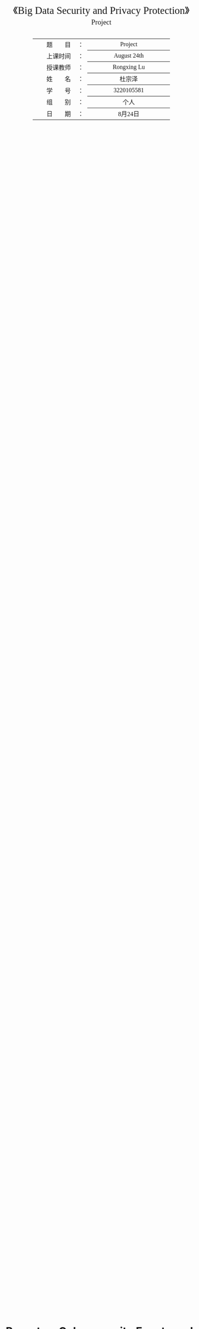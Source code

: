 <div class="cover" style="page-break-after:always;font-family:方正公文仿宋;width:100%;height:100%;border:none;margin: 0 auto;text-align:center;">
    <div style="width:60%;margin: 0 auto;height:0;padding-bottom:10%;">
        </br>
        <img src="https://raw.githubusercontent.com/Keldos-Li/pictures/main/typora-latex-theme/ZJU-name.svg" alt="校名" style="width:100%;"/>
    </div>
    </br></br></br></br></br>
    <div style="width:60%;margin: 0 auto;height:0;padding-bottom:40%;">
        <img src="https://raw.githubusercontent.com/Keldos-Li/pictures/main/typora-latex-theme/ZJU-logo.svg" alt="校徽" style="width:100%;"/>
	</div>
    </br></br></br></br></br></br></br></br>
    <span style="font-family:华文黑体Bold;text-align:center;font-size:20pt;margin: 10pt auto;line-height:30pt;">《Big Data Security and Privacy Protection》</span>
    <p style="text-align:center;font-size:14pt;margin: 0 auto">Project </p>
    </br>
    </br>
    <table style="border:none;text-align:center;width:72%;font-family:仿宋;font-size:14px; margin: 0 auto;">
    <tbody style="font-family:方正公文仿宋;font-size:12pt;">
    	<tr style="font-weight:normal;"> 
    		<td style="width:20%;text-align:right;">题　　目</td>
    		<td style="width:2%">：</td> 
    		<td style="width:40%;font-weight:normal;border-bottom: 1px solid;text-align:center;font-family:华文仿宋"> Project</td>     </tr>
    	<tr style="font-weight:normal;"> 
    		<td style="width:20%;text-align:right;">上课时间</td>
    		<td style="width:2%">：</td> 
    		<td style="width:40%;font-weight:normal;border-bottom: 1px solid;text-align:center;font-family:华文仿宋"> August 24th</td>     </tr>
    	<tr style="font-weight:normal;"> 
    		<td style="width:20%;text-align:right;">授课教师</td>
    		<td style="width:2%">：</td> 
    		<td style="width:40%;font-weight:normal;border-bottom: 1px solid;text-align:center;font-family:华文仿宋"> Rongxing Lu </td>     </tr>
    	<tr style="font-weight:normal;"> 
    		<td style="width:20%;text-align:right;">姓　　名</td>
    		<td style="width:2%">：</td> 
    		<td style="width:40%;font-weight:normal;border-bottom: 1px solid;text-align:center;font-family:华文仿宋"> 杜宗泽</td>     </tr>
    	<tr style="font-weight:normal;"> 
    		<td style="width:20%;text-align:right;">学　　号</td>
    		<td style="width:2%">：</td> 
    		<td style="width:40%;font-weight:normal;border-bottom: 1px solid;text-align:center;font-family:华文仿宋">3220105581 </td>     </tr>
    	<tr style="font-weight:normal;"> 
    		<td style="width:20%;text-align:right;">组　　别</td>
    		<td style="width:%">：</td> 
    		<td style="width:40%;font-weight:normal;border-bottom: 1px solid;text-align:center;font-family:华文仿宋"> 个人</td>     </tr>
    	<tr style="font-weight:normal;"> 
    		<td style="width:20%;text-align:right;">日　　期</td>
    		<td style="width:2%">：</td> 
    		<td style="width:40%;font-weight:normal;border-bottom: 1px solid;text-align:center;font-family:华文仿宋">8月24日</td>     </tr>
    </tbody>              
    </table>
</div>

#  Report on Cybersecurity Events and Guidelines for Securing Financial Big Data in Banks and Financial Institutions

## Abstract

​	The recent cybersecurity events involving the bank hack and the potential exposure of personal data of 90,000 Canadians highlight the critical need for robust security measures in banks and financial institutions. This report aims to analyze the possible reasons behind these cybersecurity events and propose a comprehensive guideline for securing financial Big Data, including user data in banks and financial institutions. The guideline will include encryption methods and other security measures to ensure the protection of sensitive information.



## Analysis of Cybersecurity Events:

### Exploitation of Weaknesses in Security Systems

​	The hackers in the bank hack incident were able to gain access to personal information by exploiting weaknesses in the banks' security systems. Here are some of the weaknesses mentioned:

1. **Insufficient password validation**: The hackers claim that the banks were not checking if a password was valid until the security questions were input correctly. This allowed them to gain partial access to accounts by posing as authentic account holders who had forgotten their password.
2. **Insufficient authentication and vulnerability authorization mechanisms**: The hackers were able to reset the backup security questions and answers, which gave them access to the accounts. It seems that the banks were not adequately verifying the authenticity of the account holders during this process.
3. **Exploiting a mathematical algorithm**: The hackers used a common mathematical algorithm designed to quickly validate relatively short numeric sequences, such as credit card numbers and social insurance numbers. They claim that this algorithm helped them obtain account numbers, which further facilitated their access to the accounts.

​	

###　Internal human factors of Hack

1. **Lack of Regular Security Audits and Penetration Testing:** The fact that the hackers were able to access sensitive information undetected indicates a potential lack of regular security audits and penetration testing. Financial institutions should conduct comprehensive security audits and penetration tests to identify vulnerabilities and address them proactively.

2. **Inadequate Employee Training and Awareness:** Human error can often lead to security breaches. It is crucial for banks and financial institutions to provide regular training and awareness programs to employees regarding cybersecurity best practices, such as recognizing phishing attempts, using strong passwords, and reporting suspicious activities promptly.



​	The above things only pointed out the main potential influencing factors of this security attack, but it inadvertently penetrates into our life and potentially threats us. Therefore, in the next chapter, I provide guidance for reference based on some of the content we have learned in class and the knowledge from Internet.



## Guidelines for Securing Financial Big Data

### Building a strong security foundation 

#### Establishing a comprehensive security framework:
   Financial institutions should establish a comprehensive security framework that encompasses policies, procedures, and controls to protect their Big Data assets. This framework should align with industry standards and best practices, such as ISO 27001 or NIST Cybersecurity Framework. It should include elements such as risk management, incident response, access control, and data protection.

      1. **Risk management:**
      Conduct regular risk assessments to identify potential vulnerabilities and threats to financial Big Data. This involves evaluating the likelihood and impact of risks and prioritizing mitigation efforts accordingly. Implement a risk management framework that includes risk identification, assessment, mitigation, and monitoring.

      2. **Incident response:**
      Develop a robust incident response plan that outlines the steps to be taken in the event of a security incident. This plan should include procedures for detecting, containing, eradicating, and recovering from security breaches. Regularly test and update the plan to ensure its effectiveness.

      3. **Access control:**
      Implement strong access control mechanisms to ensure that only authorized individuals can access financial Big Data. This includes employing role-based access control (RBAC), where access privileges are assigned based on job roles and responsibilities. Implement least privilege principles to restrict access to the minimum necessary level required to perform job functions.



#### Conducting risk assessments and threat modeling:
   Financial institutions should regularly conduct risk assessments and threat modeling exercises to identify potential vulnerabilities and threats to their Big Data assets. This involves analyzing the organization's infrastructure, systems, and processes to identify weaknesses and potential attack vectors.

      1. **Risk assessments:**
      Conduct regular risk assessments to identify and prioritize risks to financial Big Data. This involves evaluating the likelihood and impact of risks, considering factors such as data sensitivity, regulatory requirements, and business impact. Use risk assessment methodologies such as qualitative or quantitative risk analysis to quantify and prioritize risks.

      2. **Threat modeling:**
      Perform threat modeling exercises to identify potential threats and attack vectors that could compromise financial Big Data. This involves analyzing the system architecture, identifying potential vulnerabilities, and assessing the likelihood and impact of different threats. Use threat modeling frameworks such as STRIDE (Spoofing, Tampering, Repudiation, Information disclosure, Denial of service, Elevation of privilege) or DREAD (Damage potential, Reproducibility, Exploitability, Affected users, Discoverability) to guide the process.



#### Implementing a robust security governance structure:
   Financial institutions should establish a robust security governance structure to ensure that security policies and controls are effectively implemented and monitored.

   1. **Security policies and procedures:**
      Develop and enforce security policies and procedures that address the specific risks and requirements of financial Big Data. These policies should cover areas such as data classification, access control, encryption, incident response, and employee awareness. Regularly review and update these policies to reflect changes in the threat landscape and regulatory requirements.

   2. **Security awareness and training:**
      Provide regular security awareness and training programs to educate employees about their roles and responsibilities in protecting financial Big Data. This includes training on topics such as phishing awareness, password hygiene, social engineering, and secure coding practices. Foster a culture of security awareness and encourage employees to report any suspicious activities.

   3. **Security audits and assessments:**
      Conduct regular security audits and assessments to evaluate the effectiveness of security controls and identify areas for improvement. This includes internal audits, external assessments, and penetration testing. Use the results of these audits to drive continuous improvement and address any identified vulnerabilities or weaknesses.

   4. **Security metrics and reporting:**
      Establish security metrics and reporting mechanisms to monitor the effectiveness of security controls and track key security indicators. This includes metrics such as the number of security incidents, response times, and compliance with security policies. Regularly review and analyze these metrics to identify trends, measure progress, and make informed decisions.

​	The above measures provide a solid basis for implementing specific security controls and practices to safeguard financial Big Data. And Meanwhile, we should raise the human security awareness not only the staff member but also the customers so that we could significantly avoid the human factors.



### Application of security

#### Secure software development lifecycle (SDLC) practices:
   Financial institutions should adopt secure software development practices throughout the entire software development lifecycle to ensure that applications handling financial Big Data are built with security in mind.

   1. **Requirements gathering and threat modeling:**
      During the requirements gathering phase, identify potential security requirements and conduct threat modeling exercises to identify potential vulnerabilities and threats. This helps in designing and implementing appropriate security controls from the early stages of development.

      Threat modeling involves identifying potential threats, assessing their impact, and determining the likelihood of occurrence. By understanding the potential risks, developers can prioritize security measures and allocate resources accordingly. This process helps in identifying potential vulnerabilities and designing countermeasures to mitigate them.

   2. **Secure coding practices:**
      Promote secure coding practices among developers, such as input validation, output encoding, and proper error handling. Emphasize the use of secure coding frameworks and libraries to prevent common vulnerabilities like SQL injection, cross-site scripting (XSS), and cross-site request forgery (CSRF). Regularly train developers on secure coding practices and provide them with up-to-date resources and guidelines.

      Secure coding practices involve writing code that is resilient to attacks and follows established security guidelines. This includes validating user input, sanitizing data, and using parameterized queries to prevent SQL injection attacks. By adhering to secure coding practices, developers can reduce the risk of introducing vulnerabilities into the application code.

   3. **Code reviews and static analysis:**
      Conduct regular code reviews to identify security vulnerabilities and coding errors. Use automated static analysis tools to scan the codebase for potential security flaws. Address identified issues promptly and ensure that secure coding practices are followed consistently.

      Code reviews involve a thorough examination of the application code to identify security vulnerabilities, logic errors, and coding mistakes. This process helps in identifying potential weaknesses and provides an opportunity to fix them before the application is deployed. Automated static analysis tools can assist in identifying common coding errors and vulnerabilities, such as buffer overflows or insecure cryptographic implementations.

   4. **Secure third-party components:**
      Assess the security of third-party components and libraries used in applications. Regularly update these components to ensure that any known vulnerabilities are patched. Maintain an inventory of all third-party components and monitor security advisories to stay informed about any security updates or patches.

      Third-party components and libraries can introduce vulnerabilities into an application if they are not properly maintained or if they contain known security flaws. It is important to assess the security of these components before integrating them into the application and to keep them up to date with the latest security patches.



#### Regular vulnerability assessments and penetration testing:

   Financial institutions should conduct regular vulnerability assessments and penetration testing to identify and address vulnerabilities in their applications handling financial Big Data.

   1. **Vulnerability assessments:**
      Perform regular vulnerability assessments to identify potential weaknesses in applications. Use automated vulnerability scanning tools to scan applications for common vulnerabilities such as insecure configurations, outdated software versions, and weak authentication mechanisms. Address identified vulnerabilities promptly and prioritize them based on their severity.

      Vulnerability assessments involve scanning the application and its underlying infrastructure for known vulnerabilities. Automated vulnerability scanning tools can help identify common vulnerabilities and misconfigurations. By regularly conducting vulnerability assessments, financial institutions can identify and address potential weaknesses before they are exploited by attackers.

   2. **Penetration testing:**
      Conduct periodic penetration testing to simulate real-world attacks and identify vulnerabilities that may not be detected by automated tools. Engage professional penetration testers who have expertise in financial application security. Penetration testing should cover various attack vectors, including network, application, and social engineering. Address identified vulnerabilities and weaknesses based on the findings of the penetration test.

      Penetration testing involves simulating real-world attacks to identify vulnerabilities and weaknesses in the application. Professional penetration testers use a combination of automated tools and manual techniques to identify potential entry points and exploit vulnerabilities. By conducting regular penetration tests, financial institutions can identify and address vulnerabilities that may not be detected by automated tools.

      

### Web application firewalls (WAF) and runtime application self-protection (RASP):
   Financial institutions should consider implementing web application firewalls (WAF) and runtime application self-protection (RASP) mechanisms to enhance the security of their web applications handling financial Big Data.

   1. **Web application firewalls (WAF):**
      Deploy WAF solutions to protect web applications from common attacks such as SQL injection, cross-site scripting (XSS), and cross-site request forgery (CSRF). WAFs analyze incoming traffic and apply security rules to block or mitigate potential attacks. Regularly update WAF rules to stay protected against emerging threats.

      Web application firewalls act as a protective layer between the application and the external network. They inspect incoming traffic and apply security rules to block or mitigate potential attacks. WAFs can detect and block common attack patterns, such as SQL injection or XSS, before they reach the application.

   2. **Runtime application self-protection (RASP):**
      Implement RASP solutions that provide real-time monitoring and protection for applications. RASP solutions integrate with the application runtime environment and can detect and respond to attacks in real-time. They can provide capabilities such as input validation, output encoding, and behavior monitoring. Regularly update RASP solutions to ensure they are equipped to handle new attack vectors.

      Runtime application self-protection solutions monitor the application's behavior during runtime and can detect and respond to attacks in real-time. RASP solutions can provide capabilities such as input validation, output encoding, and behavior monitoring to protect against common attack vectors. By implementing RASP solutions, financial institutions can enhance the security of their applications and respond to attacks in real-time.

   3. **Secure configuration and hardening:**
      Ensure that web application servers and frameworks are securely configured and hardened. Disable unnecessary services, apply security patches and updates, and follow industry best practices for secure configuration. Regularly review and update the configuration to address any new vulnerabilities or emerging threats.

      Secure configuration and hardening involve applying security best practices to web application servers and frameworks. This includes disabling unnecessary services, applying security patches and updates, and following industry guidelines for secure configuration. Regularly reviewing and updating the configuration helps in addressing any new vulnerabilities or emerging threats.

​	Implementing secure software development practices, conducting regular vulnerability assessments and penetration testing, and leveraging web application firewalls (WAF) and runtime application self-protection (RASP) mechanisms, financial institutions can enhance the security of their applications handling financial Big Data. 



## Conclusion

​	Overall, the recent cybersecurity events in the banking sector highlight the need for banks and financial institutions to prioritize the security of financial big data, including user data. By implementing strong authentication measures, enhancing password management practices, conducting regular security audits, deploying intrusion detection and prevention systems, implementing encryption and data protection mechanisms, providing employee training and awareness, and developing an incident response and recovery plan, banks can significantly enhance their cybersecurity posture. 

​	Collaboration and information sharing within the industry are also crucial for staying ahead of evolving threats. It is essential to continuously evaluate and update security measures to stay ahead of evolving cybersecurity threats and protect sensitive information effectively. By following these guidelines, banks can better secure financial big data and protect the privacy of their customers.

